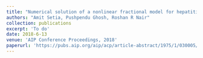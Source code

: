 ```yaml
---
title: "Numerical solution of a nonlinear fractional model for hepatitis C by using Haar wavelets"
authors: "Amit Setia, Pushpendu Ghosh, Roshan R Nair"
collection: publications
excerpt: 'To do'
date: 2018-6-13
venue: 'AIP Conference Proceedings, 2018'
paperurl: 'https://pubs.aip.org/aip/acp/article-abstract/1975/1/030005/1020894/Numerical-solution-of-a-nonlinear-fractional-model'
---
```

